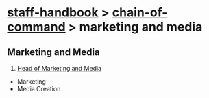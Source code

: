# [staff-handbook](../../README.md) > [chain-of-command](./chain-of-command.md) > marketing and media

## Marketing and Media
1. [Head of Marketing and Media](./team-leaders.md)
- Marketing
- Media Creation
